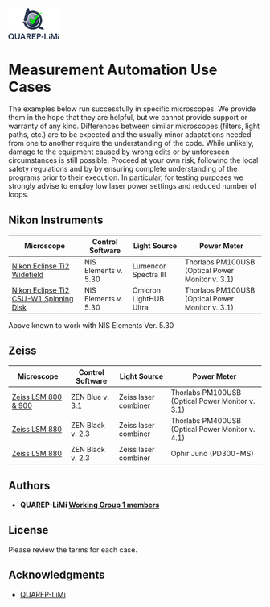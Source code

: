 <img src="/Images/QUAREP_logo_stacked.svg" alt="QUAREP-LiMi Logo" width=20%>

# Measurement Automation Use Cases
The examples below run successfully in specific microscopes. We provide them in the hope that they are helpful, but we cannot provide support or warranty of any kind. Differences between similar microscopes (filters, light paths, etc.) are to be expected and the usually minor adaptations needed from one to another require the understanding of the code. While unlikely, damage to the equipment caused by wrong edits or by unforeseen circumstances is still possible. Proceed at your own risk, following the local safety regulations and  by by ensuring complete understanding of the programs prior to their execution. In particular, for testing purposes we strongly advise to employ low laser power settings and reduced number of loops.

## Nikon Instruments
|Microscope | Control Software  | Light Source |  Power Meter |
|------------|--------------|--------------|----------------|
|[Nikon Eclipse Ti2 Widefield](https://github.com/QUAREP-LiMi/WG1-Automation/tree/main/Microscope_Systems/Nikon-Ti2)| NIS Elements v. 5.30 | Lumencor Spectra III | Thorlabs PM100USB (Optical Power Monitor v. 3.1)|
|[Nikon Eclipse Ti2 CSU-W1 Spinning Disk](https://github.com/QUAREP-LiMi/WG1-Automation/tree/main/Microscope_Systems/Nikon-CSU_W1)|NIS Elements v. 5.30 | Omicron LightHUB Ultra | Thorlabs PM100USB (Optical Power Monitor v. 3.1) |

Above known to work with NIS Elements Ver. 5.30

## Zeiss
|Microscope | Control Software  | Light Source |  Power Meter |
|------------|--------------|--------------|----------------|
|[Zeiss LSM 800 & 900](https://github.com/QUAREP-LiMi/WG1-Automation/tree/main/Microscope_Systems/Zeiss-Zen-Blue)|ZEN Blue v. 3.1|Zeiss laser combiner|Thorlabs PM100USB (Optical Power Monitor v. 3.1)|
|[Zeiss LSM 880](https://github.com/QUAREP-LiMi/WG1-Automation/tree/main/Microscope_Systems/Zeiss-Zen-Black)|ZEN Black v. 2.3|Zeiss laser combiner|Thorlabs PM400USB (Optical Power Monitor v. 4.1)|
|[Zeiss LSM 880](https://github.com/QUAREP-LiMi/WG1-Automation/tree/main/Microscope_Systems/Zeiss-Zen-Black)|ZEN Black v. 2.3|Zeiss laser combiner|Ophir Juno (PD300-MS)|

## Authors
* **QUAREP-LiMi [Working Group 1 members](https://quarep.org/working-groups/wg-1-illumination-power/)** 

## License
Please review the terms for each case.

## Acknowledgments
* <a href="https://quarep.org/">QUAREP-LiMi</a>
